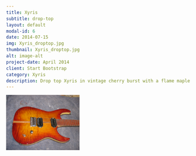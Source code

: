 ```yaml
---
title: Xyris
subtitle: drop-top
layout: default
modal-id: 6
date: 2014-07-15
img: Xyris_droptop.jpg
thumbnail: Xyris_droptop.jpg
alt: image-alt
project-date: April 2014
client: Start Bootstrap
category: Xyris
description: Drop top Xyris in vintage cherry burst with a flame maple drop top, pod mahogany and American walnut strip and matching headstock cap. 7 piece maple, American walnut and pod mahogany neck. Poplar centre and book matched quilted maple back. African rosewood ound with American Walnut fret board with abalone markers and stainless steel jumbo frets. Gotoh hard tail bridge with Wilkinson tuners and an aluminium alloy nut. Seymour Duncan Distortion pickups with a 3 way toggle and a push pull switch to split the coils on the volume pot.
---
```


<!-- html sytax to include image and adjust size ... -->
<img src="img/portfolio/Xyris_droptop.jpg" alt="Drawing" style="width: 200px;"/>
